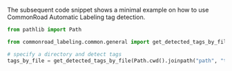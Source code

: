 The subsequent code snippet shows a minimal example on how to use CommonRoad Automatic Labeling tag detection.

```Python
from pathlib import Path

from commonroad_labeling.common.general import get_detected_tags_by_file

# specify a directory and detect tags
tags_by_file = get_detected_tags_by_file(Path.cwd().joinpath("path", "to", "directory"))

```
